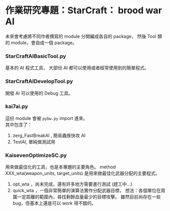 # 作業研究專題：StarCraft： brood war AI #

未來會考慮將不同作者撰寫的 module 分開編成各自的 package，
然後 Tool 類的 module，會自成一個 package。

### StarCraftAIBasicTool.py ###
基本的 AI 程式工具，
大部份 AI 都可以使用或者經常使用到的簡單程式。

### StarCraftAIDevelopTool.py ###
開發 AI 可以使用的 Debug 工具。

### kai7ai.py ###
這份 module 會被 `pybw.py` import 進來。  
其中包含了：  
1.  zerg_FastBreakAI , 簡易蟲族快攻 AI  
2.  TestAI, 單純做測試用

### KaisevenOptimizeSC.py ###
用來做最佳化的工具，也是本專題的主要角色。
method XXX_wta(weapon_units, target_units) 是用來做最佳化武器分配的主要程式。
1.  opt_wta ，尚未完成，還有許多地方需要進行測試 (趕工中...)
2.  quick_wta ，一個非常簡單的演算法實作分配武器目標，
    想法：各個單位在周圍一定距離的範圍內，尋找剩餘血量最少的目標攻擊。
    雖然目前尚存在一些 bug，但基本上還是可以 work 得不錯的。
